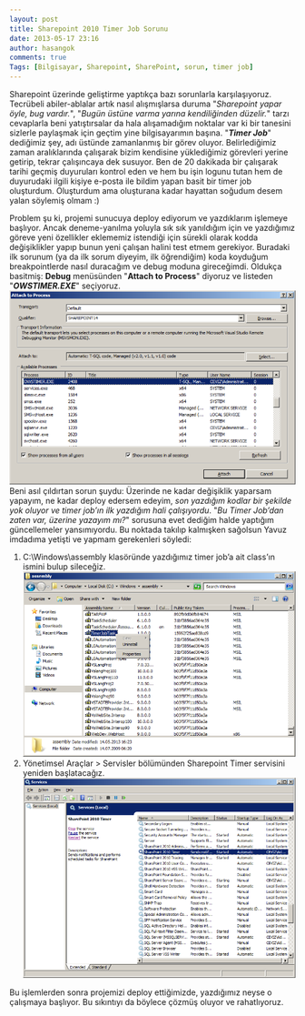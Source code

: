 ```yaml
---
layout: post
title: Sharepoint 2010 Timer Job Sorunu
date: 2013-05-17 23:16
author: hasangok
comments: true
Tags: [Bilgisayar, Sharepoint, SharePoint, sorun, timer job]
---
```

Sharepoint üzerinde geliştirme yaptıkça bazı sorunlarla karşılaşıyoruz. Tecrübeli abiler-ablalar artık nasıl alışmışlarsa duruma "*Sharepoint yapar öyle, bug vardır.*", "*Bugün üstüne varma yarına kendiliğinden düzelir.*" tarzı cevaplarla beni yatıştırsalar da hala alışamadığım noktalar var ki bir tanesini sizlerle paylaşmak için geçtim yine bilgisayarımın başına.
"***Timer Job***" dediğimiz şey, adı üstünde zamanlanmış bir görev oluyor. Belirlediğimiz zaman aralıklarında çalışarak bizim kendisine yüklediğimiz görevleri yerine getirip, tekrar çalışıncaya dek susuyor. Ben de 20 dakikada bir çalışarak tarihi geçmiş duyuruları kontrol eden ve hem bu işin logunu tutan hem de duyurudaki ilgili kişiye e-posta ile bildim yapan basit bir timer job oluşturdum. Oluşturdum ama oluşturana kadar hayattan soğudum desem yalan söylemiş olmam :)

Problem şu ki, projemi sunucuya deploy ediyorum ve yazdıklarım işlemeye başlıyor. Ancak deneme-yanılma yoluyla sık sık yanıldığım için ve yazdığımız göreve yeni özellikler eklememiz istendiği için sürekli olarak kodda değişiklikler yapıp bunun yeni çalışan halini test etmem gerekiyor. Buradaki ilk sorunum (ya da ilk sorum diyeyim, ilk öğrendiğim) koda koyduğum breakpointlerde nasıl duracağım ve debug moduna gireceğimdi. Oldukça basitmiş: **Debug** menüsünden "**Attach to Process**" diyoruz ve listeden "***OWSTIMER.EXE***" seçiyoruz.
![Attach to process](https://raw.githubusercontent.com/hasangok/hasangok.github.io/master/uploads/2013/05/attach-to-process-owstimer.png)
Beni asıl çıldırtan sorun şuydu: Üzerinde ne kadar değişiklik yaparsam yapayım, ne kadar deploy edersem edeyim, *son yazdığım kodlar bir şekilde yok oluyor ve timer job’ın ilk yazdığım hali çalışıyordu*. "*Bu Timer Job’dan zaten var, üzerine yazayım mı?*" sorusuna evet dediğim halde yaptığım güncellemeler yansımıyordu. Bu noktada takılıp kalmışken sağolsun Yavuz imdadıma yetişti ve yapmam gerekenleri söyledi:

1. C:\Windows\assembly klasöründe yazdığımız timer job’a ait class’ın ismini bulup sileceğiz.
![assembly-folder](https://raw.githubusercontent.com/hasangok/hasangok.github.io/master/uploads/2013/05/assembly-folder.png)
2. Yönetimsel Araçlar &gt; Servisler bölümünden Sharepoint Timer servisini yeniden başlatacağız.
![sharepoint-timer](https://raw.githubusercontent.com/hasangok/hasangok.github.io/master/uploads/2013/05/sharepoint-timer.png)

Bu işlemlerden sonra projemizi deploy ettiğimizde, yazdığımız neyse o çalışmaya başlıyor. Bu sıkıntıyı da böylece çözmüş oluyor ve rahatlıyoruz.
